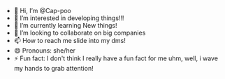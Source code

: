 - 👋 Hi, I’m @Cap-poo
- 👀 I’m interested in developing things!!!
- 🌱 I’m currently learning New things!
- 💞️ I’m looking to collaborate on big companies 
- 📫 How to reach me slide into my dms!
- 😄 Pronouns: she/her
- ⚡ Fun fact: I don't think I really have a fun fact for me uhm, well, i wave my hands to grab attention!

<!---
Cap-poo/Cap-poo is a ✨ special ✨ repository because its `README.md` (this file) appears on your GitHub profile.
You can click the Preview link to take a look at your changes.
--->

